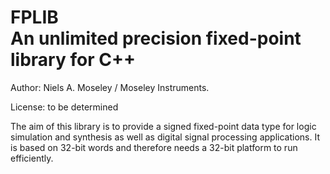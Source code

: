 # FPLIB<br>An unlimited precision fixed-point library for C++

Author: Niels A. Moseley / Moseley Instruments.

License: to be determined

The aim of this library is to provide a signed fixed-point data type for logic simulation and synthesis as well as digital signal processing applications. It is based on 32-bit words and therefore needs a 32-bit platform to run efficiently.
